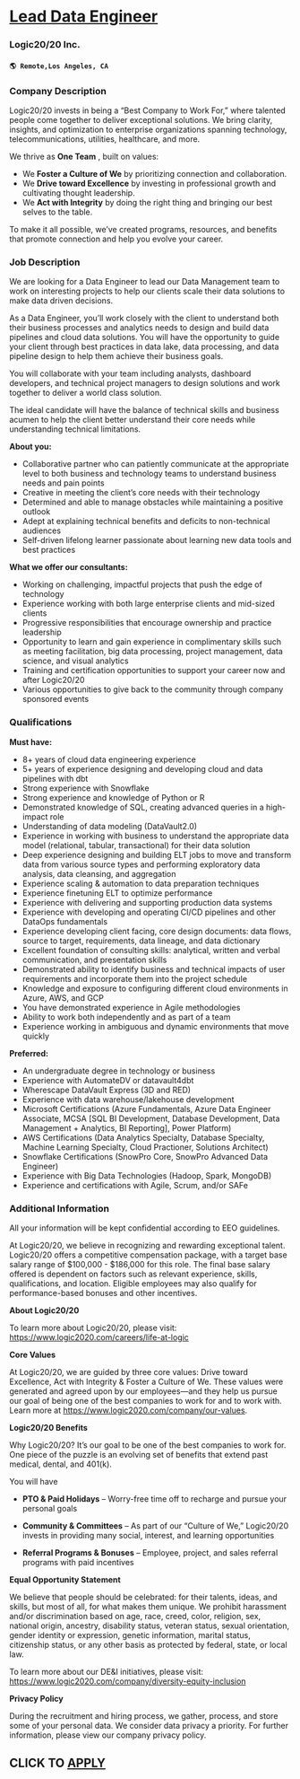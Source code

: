 # [Lead Data Engineer](https://www.remotewlb.com/apply/lead-data-engineer-106180)  
### Logic20/20 Inc.  
#### `🌎 Remote,Los Angeles, CA`  

### **Company Description**

Logic20/20 invests in being a “Best Company to Work For,” where talented people come together to deliver exceptional solutions. We bring clarity, insights, and optimization to enterprise organizations spanning technology, telecommunications, utilities, healthcare, and more.

We thrive as **One Team** , built on values:

  * We **Foster a Culture of We** by prioritizing connection and collaboration. 
  * We **Drive toward Excellence** by investing in professional growth and cultivating thought leadership. 
  * We **Act with Integrity** by doing the right thing and bringing our best selves to the table. 

To make it all possible, we’ve created programs, resources, and benefits that promote connection and help you evolve your career.

### **Job Description**

We are looking for a Data Engineer to lead our Data Management team to work on interesting projects to help our clients scale their data solutions to make data driven decisions.

As a Data Engineer, you’ll work closely with the client to understand both their business processes and analytics needs to design and build data pipelines and cloud data solutions. You will have the opportunity to guide your client through best practices in data lake, data processing, and data pipeline design to help them achieve their business goals.

You will collaborate with your team including analysts, dashboard developers, and technical project managers to design solutions and work together to deliver a world class solution.

The ideal candidate will have the balance of technical skills and business acumen to help the client better understand their core needs while understanding technical limitations.

**About you:**

  * Collaborative partner who can patiently communicate at the appropriate level to both business and technology teams to understand business needs and pain points 
  * Creative in meeting the client’s core needs with their technology 
  * Determined and able to manage obstacles while maintaining a positive outlook 
  * Adept at explaining technical benefits and deficits to non-technical audiences 
  * Self-driven lifelong learner passionate about learning new data tools and best practices 

**What we offer our consultants:**

  * Working on challenging, impactful projects that push the edge of technology 
  * Experience working with both large enterprise clients and mid-sized clients 
  * Progressive responsibilities that encourage ownership and practice leadership 
  * Opportunity to learn and gain experience in complimentary skills such as meeting facilitation, big data processing, project management, data science, and visual analytics 
  * Training and certification opportunities to support your career now and after Logic20/20 
  * Various opportunities to give back to the community through company sponsored events 

### **Qualifications**

 **Must have:**

  * 8+ years of cloud data engineering experience 
  * 5+ years of experience designing and developing cloud and data pipelines with dbt
  * Strong experience with Snowflake
  * Strong experience and knowledge of Python or R
  * Demonstrated knowledge of SQL, creating advanced queries in a high-impact role 
  * Understanding of data modeling (DataVault2.0) 
  * Experience in working with business to understand the appropriate data model (relational, tabular, transactional) for their data solution
  * Deep experience designing and building ELT jobs to move and transform data from various source types and performing exploratory data analysis, data cleansing, and aggregation 
  * Experience scaling & automation to data preparation techniques
  * Experience finetuning ELT to optimize performance 
  * Experience with delivering and supporting production data systems 
  * Experience with developing and operating CI/CD pipelines and other DataOps fundamentals 
  * Experience developing client facing, core design documents: data flows, source to target, requirements, data lineage, and data dictionary
  * Excellent foundation of consulting skills: analytical, written and verbal communication, and presentation skills 
  * Demonstrated ability to identify business and technical impacts of user requirements and incorporate them into the project schedule 
  * Knowledge and exposure to configuring different cloud environments in Azure, AWS, and GCP 
  * You have demonstrated experience in Agile methodologies 
  * Ability to work both independently and as part of a team 
  * Experience working in ambiguous and dynamic environments that move quickly 

**Preferred:**

  * An undergraduate degree in technology or business 
  * Experience with AutomateDV or datavault4dbt
  * Wherescape DataVault Express (3D and RED)
  * Experience with data warehouse/lakehouse development
  * Microsoft Certifications (Azure Fundamentals, Azure Data Engineer Associate, MCSA [SQL BI Development, Database Development, Data Management + Analytics, BI Reporting], Power Platform) 
  * AWS Certifications (Data Analytics Specialty, Database Specialty, Machine Learning Specialty, Cloud Practioner, Solutions Architect) 
  * Snowflake Certifications (SnowPro Core, SnowPro Advanced Data Engineer) 
  * Experience with Big Data Technologies (Hadoop, Spark, MongoDB) 
  * Experience and certifications with Agile, Scrum, and/or SAFe 

### **Additional Information**

All your information will be kept confidential according to EEO guidelines.

At Logic20/20, we believe in recognizing and rewarding exceptional talent. Logic20/20 offers a competitive compensation package, with a target base salary range of $100,000 - $186,000 for this role. The final base salary offered is dependent on factors such as relevant experience, skills, qualifications, and location. Eligible employees may also qualify for performance-based bonuses and other incentives.

 **About Logic20/20**

To learn more about Logic20/20, please visit: https://www.logic2020.com/careers/life-at-logic

**Core Values**

At Logic20/20, we are guided by three core values: Drive toward Excellence, Act with Integrity & Foster a Culture of We. These values were generated and agreed upon by our employees—and they help us pursue our goal of being one of the best companies to work for and to work with. Learn more at https://www.logic2020.com/company/our-values.

**Logic20/20 Benefits**

Why Logic20/20? It’s our goal to be one of the best companies to work for. One piece of the puzzle is an evolving set of benefits that extend past medical, dental, and 401(k).

You will have

  * **PTO & Paid Holidays** – Worry-free time off to recharge and pursue your personal goals 

  * **Community & Committees** – As part of our “Culture of We,” Logic20/20 invests in providing many social, interest, and learning opportunities 

  * **Referral Programs & Bonuses** – Employee, project, and sales referral programs with paid incentives 

**Equal Opportunity Statement**

We believe that people should be celebrated: for their talents, ideas, and skills, but most of all, for what makes them unique. We prohibit harassment and/or discrimination based on age, race, creed, color, religion, sex, national origin, ancestry, disability status, veteran status, sexual orientation, gender identity or expression, genetic information, marital status, citizenship status, or any other basis as protected by federal, state, or local law.

To learn more about our DE&I initiatives, please visit: https://www.logic2020.com/company/diversity-equity-inclusion

**Privacy Policy**

During the recruitment and hiring process, we gather, process, and store some of your personal data. We consider data privacy a priority. For further information, please view our company privacy policy.

  
## CLICK TO [APPLY](https://www.remotewlb.com/apply/lead-data-engineer-106180)

